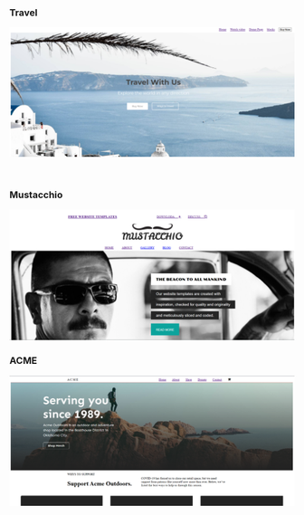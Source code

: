 <h3>Travel</h3>

<a href="https://github.com/Ankitmahajna022/HTML-Project/tree/main/wed%20table"><img src="web-pr-1.png"></a>

<br>

<h3>Mustacchio</h3>

<a href="https://github.com/Ankitmahajna022/HTML-Project/tree/main/Web"><img src="mustacchio.png"></a>
<br>

<h3>ACME</h3>

<a href="https://github.com/Ankitmahajna022/HTML-Project/tree/main/Web"><img src="ACME.png"></a>

